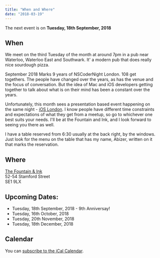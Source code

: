 ```yaml
---
title: "When and Where"
date: "2018-03-19"
---
```


The next event is on **Tuesday, 18th September, 2018**

## When
We meet on the third Tuesday of the month at around 7pm in a pub near Waterloo, Waterloo East and Southwark. It' a modern pub that does really nice sourdough pizza.

September 2018 Marks 9 years of NSCoderNight London. 108 get togethers. The people have changed over the years, as has the venue and the focus of conversation. But the idea of Mac and iOS developers getting together to talk about what is on their mind has been a constant over the years.

Unfortunately, this month sees a presentation based event happening on the same night - [iOS London](https://www.meetup.com/ioslondon/events/252741052/). I know people have different time constraints and expectations of what they get from a meetup, so go to whichever one best suits your needs. I'll be at the Fountain and Ink, and I look forward to seeing you there as well.

I have a table reserved from 6:30 usually at the back right, by the windows. Just look for the menu on the table that has my name, Abizer, written on it that marks the reservation.


## Where

[The Fountain & Ink](http://www.fountainandink.co.uk)</br>
52-54 Stamford Street</br>
SE1 9LX

## Upcoming Dates:

* Tuesday, 18th September, 2018 - 9th Anniversay!
* Tuesday, 16th October, 2018
* Tuesday, 20th November, 2018
* Tuesday, 18th December, 2018


## Calendar

You can [subscribe to the iCal Calendar](webcal://p03-calendarws.icloud.com/ca/subscribe/1/eVtuCzY9Zg46tw0CtC3Sj7762GdUkJ3vEBDX5fHPmowFYc6Xg7RLgml2Bo-Ti9s4FjGi40O_ycWyEQdiD28NkKu5gKE4zBKK4VADmSeS5OI).